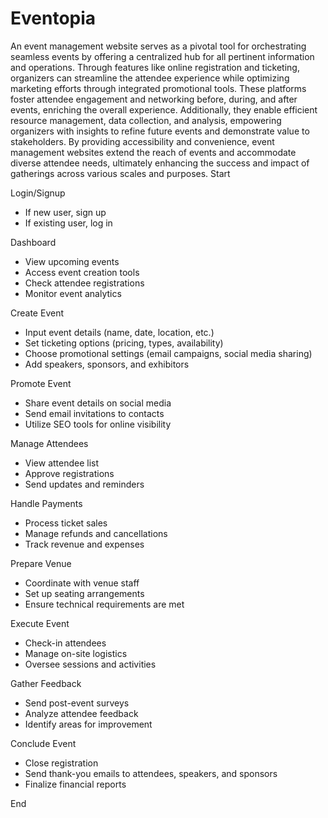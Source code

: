 # Eventopia
An event management website serves as a pivotal tool for orchestrating seamless events by offering a centralized hub for all pertinent information and operations. Through features like online registration and ticketing, organizers can streamline the attendee experience while optimizing marketing efforts through integrated promotional tools. These platforms foster attendee engagement and networking before, during, and after events, enriching the overall experience. Additionally, they enable efficient resource management, data collection, and analysis, empowering organizers with insights to refine future events and demonstrate value to stakeholders. By providing accessibility and convenience, event management websites extend the reach of events and accommodate diverse attendee needs, ultimately enhancing the success and impact of gatherings across various scales and purposes.
Start

Login/Signup
- If new user, sign up
- If existing user, log in

Dashboard
- View upcoming events
- Access event creation tools
- Check attendee registrations
- Monitor event analytics

Create Event
- Input event details (name, date, location, etc.)
- Set ticketing options (pricing, types, availability)
- Choose promotional settings (email campaigns, social media sharing)
- Add speakers, sponsors, and exhibitors

Promote Event
- Share event details on social media
- Send email invitations to contacts
- Utilize SEO tools for online visibility

Manage Attendees
- View attendee list
- Approve registrations
- Send updates and reminders

Handle Payments
- Process ticket sales
- Manage refunds and cancellations
- Track revenue and expenses

Prepare Venue
- Coordinate with venue staff
- Set up seating arrangements
- Ensure technical requirements are met

Execute Event
- Check-in attendees
- Manage on-site logistics
- Oversee sessions and activities

Gather Feedback
- Send post-event surveys
- Analyze attendee feedback
- Identify areas for improvement

Conclude Event
- Close registration
- Send thank-you emails to attendees, speakers, and sponsors
- Finalize financial reports

End
